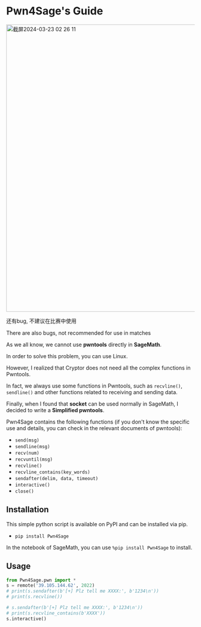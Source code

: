 # Pwn4Sage's Guide

<img width="766" alt="截屏2024-03-23 02 26 11" src="https://github.com/n-WN/Pwn4Sage/assets/30841158/a082f0c8-4705-494f-89d3-d8dde9b94c7e">

还有bug, 不建议在比赛中使用

There are also bugs, not recommended for use in matches

As we all know, we cannot use **pwntools** directly in **SageMath**.

In order to solve this problem, you can use Linux.

However, I realized that Cryptor does not need all the complex functions in Pwntools.

In fact, we always use some functions in Pwntools, such as `recvline()`, `sendline()` and other functions related to receiving and sending data.

Finally, when I found that **socket** can be used normally in SageMath, I decided to write a **Simplified pwntools**.

Pwn4Sage contains the following functions (if you don't know the specific use and details, you can check in the relevant documents of pwntools):

- `send(msg)`
- `sendline(msg)`
- `recv(num)`
- `recvuntil(msg)`
- `recvline()`
- `recvline_contains(key_words)`
- `sendafter(delim, data, timeout)`
- `interactive()`
- `close()`

## Installation


This simple python script is available on PyPI and can be installed via pip. 

- `pip install Pwn4Sage`

In the notebook of SageMath, you can use `%pip install Pwn4Sage` to install.

## Usage

```python
from Pwn4Sage.pwn import *
s = remote('39.105.144.62', 2022)
# print(s.sendafter(b'[+] Plz tell me XXXX:', b'1234\n'))
# print(s.recvline())

# s.sendafter(b'[+] Plz tell me XXXX:', b'1234\n'))
# print(s.recvline_contains(b'XXXX'))
s.interactive()
```




